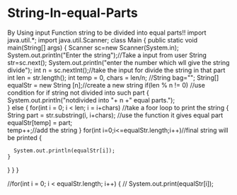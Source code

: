 # String-In-equal-Parts
By Using input Function string to be divided into equal parts!!
import java.util.*;
import java.util.Scanner;
class Main {
  public static void main(String[] args) {
    Scanner sc=new Scanner(System.in);
    System.out.println("Enter the string");//Take a input  from user
    String str=sc.next(); 
    System.out.println("enter the number which wll give the string divide");
     int n = sc.nextInt();//take the input for divide the string in that part
     int len = str.length();
       int temp = 0, chars = len/n;
     //String bag="";
     String[] equalStr = new String [n];//create a new string
     if(len % n != 0) //use  condition for if string not divided into such part
     { 
      System.out.println("notdivided into "+ n +" equal parts.");  
       }
    else
    {
       for(int i = 0; i < len; i = i+chars) //take a foor loop to print the string
       {  
       String part = str.substring(i, i+chars);  //use the function it gives equal part
          equalStr[temp] = part;  
          temp++;//add the string
        }
      for(int i=0;i<=equalStr.length;i++)//final string will be printed
        {
          
      System.out.println(equalStr[i]);
    }
  }
}
}

  //for(int i = 0; i < equalStr.length; i++) { 
   //  System.out.print(equalStr[i]);
   
